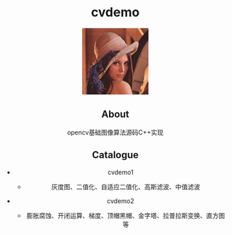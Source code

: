 <div align="center">
  <h1>
    cvdemo
  </h1>
  <img src="lena.bmp" width="150px">
<div>


## About
opencv基础图像算法源码C++实现


## Catalogue

- cvdemo1

   * 灰度图、二值化、自适应二值化、高斯滤波、中值滤波

- cvdemo2

   * 膨胀腐蚀、开闭运算、梯度、顶帽黑帽、金字塔、拉普拉斯变换、直方图等
